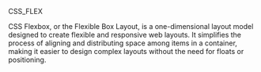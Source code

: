 CSS_FLEX

CSS Flexbox, or the Flexible Box Layout, is a one-dimensional layout model designed to create flexible and responsive web layouts. It simplifies the process of aligning and distributing space among items in a container, making it easier to design complex layouts without the need for floats or positioning.

